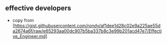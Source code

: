 ## effective developers 
   - copy from [https://gist.githubusercontent.com/rondy/af1dee1d28c02e9a225ae55da2674a6f/raw/e65293aa00dc907b5ba337b8c3e99b201acd47e7/Effective_Engineer.md]
